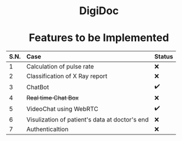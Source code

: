 <h1 align="center">DigiDoc</h1>
<h1 align="center">Features to be Implemented</h1>

S.N. |Case | Status | 
:------------ | :-------------| :-------------| 
1| Calculation of pulse rate  | :x: |
2| Classification of X Ray report | :x: | 
3| ChatBot | :heavy_check_mark: | 
4| ~~Real time Chat Box~~ | :x: |  
5| VideoChat using WebRTC| :heavy_check_mark: |
6| Visulization of patient's data at doctor's end | :x: |
7| Authenticaltion | :x: |
